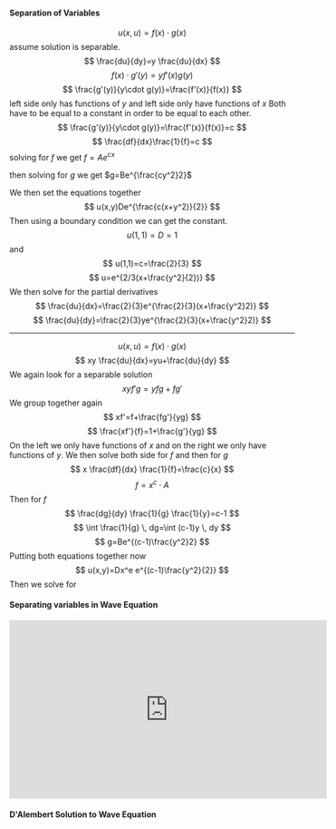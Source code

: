 
#### Separation of Variables
$$
u(x,u)=f(x)\cdot g(x)
$$
assume solution is separable.
$$
\frac{du}{dy}=y \frac{du}{dx}
$$
$$
f(x)\cdot g'(y)=y f'(x)g(y)
$$
$$
\frac{g'(y)}{y\cdot g(y)}=\frac{f'(x)}{f(x)}
$$
left side only has functions of $y$ and left side only have functions of $x$
Both have to be equal to a constant in order to be equal to each other.
$$
\frac{g'(y)}{y\cdot g(y)}=\frac{f'(x)}{f(x)}=c
$$
$$
\frac{df}{dx}\frac{1}{f}=c
$$
solving for $f$ we get $f=Ae^{cx}$

then solving for $g$ we get $g=Be^{\frac{cy^2}2}$

We then set the equations together
$$
u(x,y)De^{\frac{c(x+y^2)}{2}}
$$
Then using a boundary condition we can get the constant.
$$
u(1,1)=D=1
$$
and 
$$
u(1,1)=c=\frac{2}{3}
$$
$$
u=e^{2/3(x+\frac{y^2}{2})}
$$
We then solve for the partial derivatives
$$
\frac{du}{dx}=\frac{2}{3}e^{\frac{2}{3}(x+\frac{y^2}2)}
$$
$$
\frac{du}{dy}=\frac{2}{3}ye^{\frac{2}{3}(x+\frac{y^2}2)}
$$
***

$$
u(x,u)=f(x)\cdot g(x)
$$
$$
xy \frac{du}{dx}=yu+\frac{du}{dy}
$$
We again look for a separable solution
$$
xyf'g=yfg+fg'
$$
We group together again
$$
xf'=f+\frac{fg'}{yg}
$$
$$
\frac{xf'}{f}=1+\frac{g'}{yg}
$$
On the left we only have functions of $x$ and on the right we only have functions of $y$.
We then solve both side for $f$ and then for $g$
$$
x \frac{df}{dx} \frac{1}{f}=\frac{c}{x}
$$
$$
f=x^c\cdot A
$$
Then for $f$
$$
\frac{dg}{dy} \frac{1}{g} \frac{1}{y}=c-1
$$
$$
\int \frac{1}{g} \, dg=\int (c-1)y \, dy  
$$
$$
g=Be^{(c-1)\frac{y^2}2}
$$
Putting both equations together now
$$
u(x,y)=Dx^e e^{(c-1)\frac{y^2}{2}}
$$
Then we solve for 
#### Separating variables in Wave Equation
<iframe width="560" height="315" src="https://www.youtube.com/embed/EJLympg3XMM?si=5_mP1H_GLtMriyum" title="YouTube video player" frameborder="0" allow="accelerometer; autoplay; clipboard-write; encrypted-media; gyroscope; picture-in-picture; web-share" allowfullscreen></iframe>

#### D'Alembert Solution to Wave Equation
